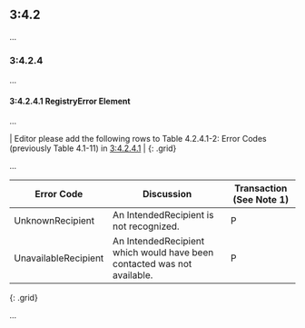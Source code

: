 
## 3:4.2
...
### 3:4.2.4
...
#### 3:4.2.4.1 RegistryError Element

...

| Editor please add the following rows to Table 4.2.4.1-2: Error Codes (previously Table 4.1-11) in [3:4.2.4.1](https://profiles.ihe.net/ITI/TF/Volume3/ch-4.2.html#4.2.4.1) |
{: .grid}

...

| Error Code | Discussion | Transaction (See Note 1) |
|------------|------------|--------------------------|
| UnknownRecipient | An IntendedRecipient is not recognized. | P |
| UnavailableRecipient | An IntendedRecipient which would have been contacted was not available. | P |
{: .grid}

...
